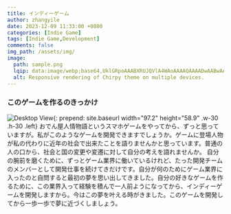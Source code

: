 ```yaml
---
title: インディーゲーム
author: zhangyile
date: 2023-12-09 11:33:00 +0800
categories: [Indie Game]
tags: [Indie Game,Development]
comments: false
img_path: /assets/img/
image:
  path: sample.png
  lqip: data:image/webp;base64,UklGRpoAAABXRUJQVlA4WAoAAAAQAAAADwAABwAAQUxQSDIAAAARL0AmbZurmr57yyIiqE8oiG0bejIYEQTgqiDA9vqnsUSI6H+oAERp2HZ65qP/VIAWAFZQOCBCAAAA8AEAnQEqEAAIAAVAfCWkAALp8sF8rgRgAP7o9FDvMCkMde9PK7euH5M1m6VWoDXf2FkP3BqV0ZYbO6NA/VFIAAAA
  alt: Responsive rendering of Chirpy theme on multiple devices.
---
```




### このゲームを作るのきっかけ
![Desktop View](odennya.png){: prepend: site.baseurl width="97.2" height="58.9" .w-30 .h-30 .left}
おでん屋人情物語というスマホゲームをやってから、ずっと思っていますが。私がこのようなゲームを開発できますでしょうか。ゲームに登場人物が私の代わりに近年の社会で出来たことを語りませんかと思っています。普通の人の口から、社会と国の変更や変遷に対して自分の考えを語れませんか。
自分の腕前を磨くために、ずっとゲーム業界に働いているけれど、たった開発チームのメンバーとして開発仕事を続けてきだけです。自分が何のためにゲーム業界に入ったのと自問すると最初の夢を思い出してきました。自分の好きなゲームを作るために、この業界入って経験を積んで一人前ようになってから、インディーゲームを開発しますから。今はこの夢を叶える時がきました。このゲームを開発してから一歩一歩で夢に近づくしましょう。



